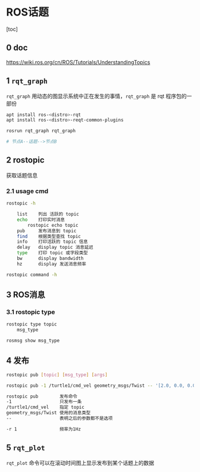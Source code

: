 # ROS话题

[toc]

## 0 doc

<https://wiki.ros.org/cn/ROS/Tutorials/UnderstandingTopics>

## 1 `rqt_graph`

`rqt_graph` 用动态的图显示系统中正在发生的事情，`rqt_graph` 是 rqt 程序包的一部份

```bash
apt install ros-<distro>-rqt
apt install ros-<distro>-reqt-common-plugins

rosrun rqt_graph rqt_graph

# 节点A--话题-->节点B
```

## 2 rostopic

获取话题信息

### 2.1 usage cmd

```bash
rostopic -h

    list    列出 活跃的 topic
    echo    打印实时消息
        rostopic echo topic
    pub     发布消息到 topic
    find    根据类型查找 topic
    info    打印活跃的 topic 信息
    delay   display topic 消息延迟
    type    打印 topic 或字段类型
    bw      display bandwidth
    hz      display 发送消息频率

rostopic command -h
```

## 3 ROS消息

### 3.1 rostopic type

```bash
rostopic type topic
    msg_type

rosmsg show msg_type
```

## 4 发布

```bash
rostopic pub [topic] [msg_type] [args]

rostopic pub -1 /turtle1/cmd_vel geometry_msgs/Twist -- '[2.0, 0.0, 0.0]' '[0.0, 0.0, 1.8]'

rostopic pub        发布命令
-1                  只发布一条
/turtle1/cmd_vel    指定 topic
geometry_msgs/Twist 使用的消息类型
--                  表明之后的参数都不是选项

-r 1                频率为1Hz
```

## 5 `rqt_plot`

`rqt_plot` 命令可以在滚动时间图上显示发布到某个话题上的数据
